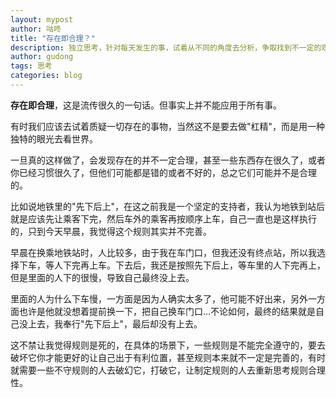 ```yaml
---
layout: mypost
author: 咕咚
title: "存在即合理？"
description: 独立思考，针对每天发生的事，试着从不同的角度去分析，争取找到不一定的观点，因为通用的观点知道的人太多了，多你一个，你只是分母。
author: gudong
tags: 思考
categories: blog 
---
```

**存在即合理**，这是流传很久的一句话。但事实上并不能应用于所有事。

有时我们应该去试着质疑一切存在的事物，当然这不是要去做"杠精"，而是用一种独特的眼光去看世界。

一旦真的这样做了，会发现存在的并不一定合理，甚至一些东西存在很久了，或者你已经习惯很久了，但他们可能都是错的或者不好的，总之它们可能并不是合理的。

比如说地铁里的"先下后上"，在这之前我是一个坚定的支持者，我认为地铁到站后就是应该先让乘客下完，然后车外的乘客再按顺序上车，自己一直也是这样执行的，只到今天早晨，我觉得这个规则其实并不完善。

早晨在换乘地铁站时，人比较多，由于我在车门口，但我还没有终点站，所以我选择下车，等人下完再上车。下去后，我还是按照先下后上，等车里的人下完再上，但是里面的人下的很慢，导致自己最终没上去。

里面的人为什么下车慢，一方面是因为人确实太多了，他可能不好出来，另外一方面也许是他就没想着提前换一下，把自己换车门口…不论如何，最终的结果就是自己没上去，我奉行"先下后上"，最后却没有上去。

这不禁让我觉得规则是死的，在具体的场景下，一些规则是不能完全遵守的，要去破坏它你才能更好的让自己出于有利位置，甚至规则本来就不一定是完善的，有时就需要一些不守规则的人去破幻它，打破它，让制定规则的人去重新思考规则合理性。
